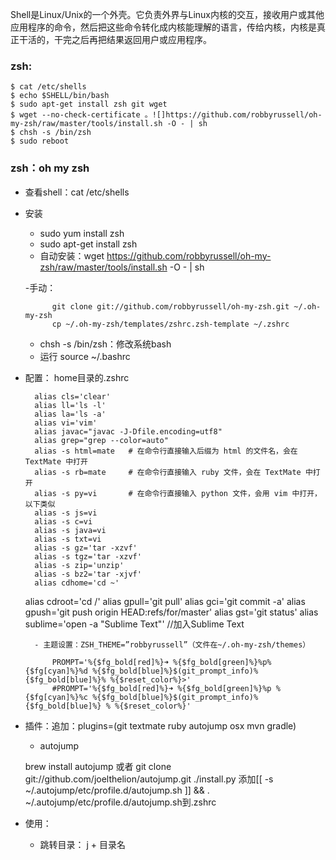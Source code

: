 Shell是Linux/Unix的一个外壳。它负责外界与Linux内核的交互，接收用户或其他应用程序的命令，然后把这些命令转化成内核能理解的语言，传给内核，内核是真正干活的，干完之后再把结果返回用户或应用程序。

### zsh: ###
    $ cat /etc/shells
    $ echo $SHELL/bin/bash
    $ sudo apt-get install zsh git wget
    $ wget --no-check-certificate 。![]https://github.com/robbyrussell/oh-my-zsh/raw/master/tools/install.sh -O - | sh
    $ chsh -s /bin/zsh
    $ sudo reboot
    
### zsh：oh my zsh ###
- 查看shell：cat /etc/shells
- 安装
    - sudo yum install zsh
    - sudo apt-get install zsh
    - 自动安装：wget https://github.com/robbyrussell/oh-my-zsh/raw/master/tools/install.sh -O - | sh

    -手动：

	        git clone git://github.com/robbyrussell/oh-my-zsh.git ~/.oh-my-zsh
	        cp ~/.oh-my-zsh/templates/zshrc.zsh-template ~/.zshrc
    - chsh -s /bin/zsh：修改系统bash
    - 运行 source ~/.bashrc

- 配置： home目录的.zshrc

	    alias cls='clear'
    	alias ll='ls -l'
    	alias la='ls -a'
    	alias vi='vim'
    	alias javac="javac -J-Dfile.encoding=utf8"
    	alias grep="grep --color=auto"
    	alias -s html=mate   # 在命令行直接输入后缀为 html 的文件名，会在 TextMate 中打开
    	alias -s rb=mate     # 在命令行直接输入 ruby 文件，会在 TextMate 中打开
    	alias -s py=vi       # 在命令行直接输入 python 文件，会用 vim 中打开，以下类似
    	alias -s js=vi
    	alias -s c=vi
    	alias -s java=vi
    	alias -s txt=vi
    	alias -s gz='tar -xzvf'
    	alias -s tgz='tar -xzvf'
    	alias -s zip='unzip'
    	alias -s bz2='tar -xjvf'
    	alias cdhome='cd ~'
	alias cdroot='cd /'
	alias gpull='git pull'
	alias gci='git commit -a'
	alias gpush='git push origin HEAD:refs/for/master'
	alias gst='git status'
	alias sublime='open -a "Sublime Text"' //加入Sublime Text

    	- 主题设置：ZSH_THEME=”robbyrussell”（文件在~/.oh-my-zsh/themes）

		    PROMPT='%{$fg_bold[red]%}➜ %{$fg_bold[green]%}%p%{$fg[cyan]%}%d %{$fg_bold[blue]%}$(git_prompt_info)%{$fg_bold[blue]%}% %{$reset_color%}>'
		    #PROMPT='%{$fg_bold[red]%}➜ %{$fg_bold[green]%}%p %{$fg[cyan]%}%c %{$fg_bold[blue]%}$(git_prompt_info)%{$fg_bold[blue]%} % %{$reset_color%}'

- 插件：追加：plugins=(git textmate ruby autojump osx mvn gradle)
	- autojump

	brew install autojump 或者  git clone git://github.com/joelthelion/autojump.git
	./install.py
	添加[[ -s ~/.autojump/etc/profile.d/autojump.sh ]] && . ~/.autojump/etc/profile.d/autojump.sh到.zshrc

- 使用：
	- 跳转目录： j + 目录名
